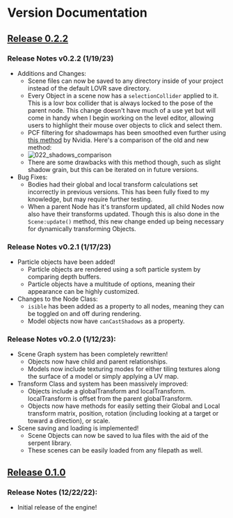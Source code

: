 # Version Documentation

## [Release 0.2.2](https://razorboot.github.io/LOVR-OOP-Graphics-Engine/documentation/v020/introduction)
### Release Notes v0.2.2 (1/19/23)
* Additions and Changes:
	* Scene files can now be saved to any directory inside of your project instead of the default LOVR save directory.
	* Every Object in a scene now has a ``selectionCollider`` applied to it. This is a lovr box collider that is always locked to the pose of the parent node. This change doesn't have much of a use yet but will come in handy when I begin working on the level editor, allowing users to highlight their mouse over objects to click and select them.
	* PCF filtering for shadowmaps has been smoothed even further using [this method](https://developer.nvidia.com/gpugems/gpugems2/part-ii-shading-lighting-and-shadows/chapter-17-efficient-soft-edged-shadows-using) by Nvidia. Here's a comparison of the old and new method:
	* ![022_shadows_comparison](https://razorboot.github.io/LOVR-OOP-Graphics-Engine/documentation/images/022_shadows_comparison.png)
	* There are some drawbacks with this method though, such as slight shadow grain, but this can be iterated on in future versions.
* Bug Fixes:
	* Bodies had their global and local transform calculations set incorrectly in previous versions. This has been fully fixed to my knowledge, but may require further testing.
	* When a parent Node has it's transform updated, all child Nodes now also have their transforms updated. Though this is also done in the ``Scene:update()`` method, this new change ended up being necessary for dynamically transforming Objects.
### Release Notes v0.2.1 (1/17/23)
* Particle objects have been added!
	* Particle objects are rendered using a soft particle system by comparing depth buffers.
	* Particle objects have a multitude of options, meaning their appearance can be highly customized.
* Changes to the Node Class:
	* ``isible`` has been added as a property to all nodes, meaning they can be toggled on and off during rendering.
	* Model objects now have ``canCastShadows`` as a property.
### Release Notes v0.2.0 (1/12/23):
* Scene Graph system has been completely rewritten!
	* Objects now have child and parent relationships.
	* Models now include texturing modes for either tiling textures along the surface of a model or simply applying a UV map.
* Transform Class and system has been massively improved:
	* Objects include a globalTransform and localTransform. localTransform is offset from the parent globalTransform.
	* Objects now have methods for easily setting their Global and Local transform matrix, position, rotation (including looking at a target or toward a direction), or scale.
* Scene saving and loading is implemented!
	* Scene Objects can now be saved to lua files with the aid of the serpent library.
	* These scenes can be easily loaded from any filepath as well.

## [Release 0.1.0](https://razorboot.github.io/LOVR-OOP-Graphics-Engine/documentation/v010/introduction)
### Release Notes (12/22/22):
* Initial release of the engine!
